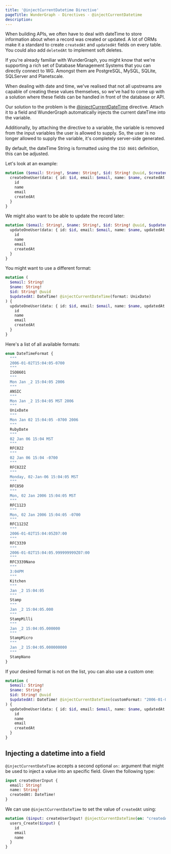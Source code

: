 ```yaml
---
title: '@injectCurrentDatetime Directive'
pageTitle: WunderGraph - Directives - @injectCurrentDatetime
description:
---
```


When building APIs,
we often have to deal with dateTime to store information about when a record was created or updated.
A lot of ORMs make it a standard to create `createdAt` and `updatedAt` fields on every table.
You could also add `deletedAt` to implement soft deletes.

If you're already familiar with WunderGraph,
you might know that we're supporting a rich set of Database Management Systems that you can directly connect to WG.
Amongst them are PostgreSQL, MySQL, SQLite, SQLServer and Planetscale.

When dealing with date and time,
we've realised that not all upstreams are capable of creating these values themselves,
so we've had to come up with a solution where these fields can be handled in front of the database or API.

Our solution to the problem is the [@injectCurrentDateTime](/docs/directives-reference/inject-current-datetime-directive) directive.
Attach it to a field and WunderGraph automatically injects the current dateTime into the variable.

Additionally, by attaching the directive to a variable,
the variable is removed from the input variables the user is allowed to supply.
So, the user is no longer allowed to supply the variable,
it's completely server-side generated.

By default, the dateTime String is formatted using the `ISO 8601` definition,
this can be adjusted.

Let's look at an example:

```graphql
mutation ($email: String!, $name: String!, $id: String! @uuid, $createdAt: DateTime! @injectCurrentDateTime) {
  createOneUser(data: { id: $id, email: $email, name: $name, createdAt: $createdAt }) {
    id
    name
    email
    createdAt
  }
}
```

We might also want to be able to update the record later:

```graphql
mutation ($email: String!, $name: String!, $id: String! @uuid, $updatedAt: DateTime! @injectCurrentDateTime) {
  updateOneUser(data: { id: $id, email: $email, name: $name, updatedAt: $createdAt }) {
    id
    name
    email
    createdAt
  }
}
```

You might want to use a different format:

```graphql
mutation (
  $email: String!
  $name: String!
  $id: String! @uuid
  $updatedAt: DateTime! @injectCurrentDateTime(format: UnixDate)
) {
  updateOneUser(data: { id: $id, email: $email, name: $name, updatedAt: $createdAt }) {
    id
    name
    email
    createdAt
  }
}
```

Here's a list of all available formats:

```graphql
enum DateTimeFormat {
  """
  2006-01-02T15:04:05-0700
  """
  ISO8601
  """
  Mon Jan _2 15:04:05 2006
  """
  ANSIC
  """
  Mon Jan _2 15:04:05 MST 2006
  """
  UnixDate
  """
  Mon Jan 02 15:04:05 -0700 2006
  """
  RubyDate
  """
  02 Jan 06 15:04 MST
  """
  RFC822
  """
  02 Jan 06 15:04 -0700
  """
  RFC822Z
  """
  Monday, 02-Jan-06 15:04:05 MST
  """
  RFC850
  """
  Mon, 02 Jan 2006 15:04:05 MST
  """
  RFC1123
  """
  Mon, 02 Jan 2006 15:04:05 -0700
  """
  RFC1123Z
  """
  2006-01-02T15:04:05Z07:00
  """
  RFC3339
  """
  2006-01-02T15:04:05.999999999Z07:00
  """
  RFC3339Nano
  """
  3:04PM
  """
  Kitchen
  """
  Jan _2 15:04:05
  """
  Stamp
  """
  Jan _2 15:04:05.000
  """
  StampMilli
  """
  Jan _2 15:04:05.000000
  """
  StampMicro
  """
  Jan _2 15:04:05.000000000
  """
  StampNano
}
```

If your desired format is not on the list,
you can also use a custom one:

```graphql
mutation (
  $email: String!
  $name: String!
  $id: String! @uuid
  $updatedAt: DateTime! @injectCurrentDateTime(customFormat: "2006-01-02")
) {
  updateOneUser(data: { id: $id, email: $email, name: $name, updatedAt: $createdAt }) {
    id
    name
    email
    createdAt
  }
}
```

## Injecting a datetime into a field

`@injectCurrentDateTime` accepts a second optional `on:` argument that might be used to inject a value into an
specific field. Given the following type:

```graphql
input createUserInput {
  email: String!
  name: String!
  createdAt: DateTime!
}
```

We can use `@injectCurrentDateTime` to set the value of `createdAt` using:

```graphql
mutation ($input: createUserInput! @injectCurrentDateTime(on: "createdAt")) {
  users_Create($input) {
    id
    email
    name
  }
}
```

